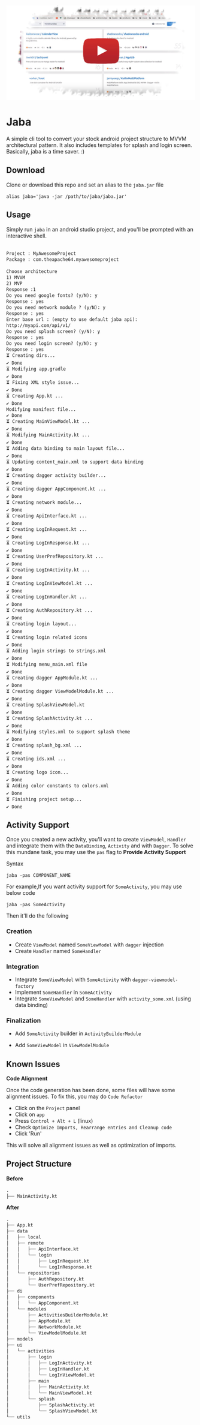 [![IMAGE](https://raw.githubusercontent.com/theapache64/jaba/master/youtube_banner.jpg)](https://www.youtube.com/watch?v=VZ8KAkvw9ck)


# Jaba

A simple cli tool to convert your stock android project structure to MVVM architectural pattern. 
It also includes templates for splash and login screen. Basically, jaba is a time saver. :)

## Download

Clone or download this repo and set an alias to the `jaba.jar` file

```
alias jaba='java -jar /path/to/jaba/jaba.jar'
```

## Usage

Simply run `jaba` in an android studio project, and you'll be prompted with an interactive shell.

```

Project : MyAwesomeProject
Package : com.theapache64.myawesomeproject

Choose architecture
1) MVVM
2) MVP
Response :1
Do you need google fonts? (y/N): y
Response : yes
Do you need network module ? (y/N): y
Response : yes
Enter base url : (empty to use default jaba api): http://myapi.com/api/v1/
Do you need splash screen? (y/N): y
Response : yes
Do you need login screen? (y/N): y
Response : yes
⏳ Creating dirs...
✔️ Done
⏳ Modifying app.gradle
✔️ Done
⏳ Fixing XML style issue...
✔️ Done
⏳ Creating App.kt ...
✔️ Done
Modifying manifest file...
✔️ Done
⏳ Creating MainViewModel.kt ...
✔️ Done
⏳ Modifying MainActivity.kt ...
✔️ Done
⏳ Adding data binding to main layout file...
✔️ Done
⏳ Updating content_main.xml to support data binding
✔️ Done
⏳ Creating dagger activity builder...
✔️ Done
⏳ Creating dagger AppComponent.kt ...
✔️ Done
⏳ Creating network module...
✔️ Done
⏳ Creating ApiInterface.kt ...
✔️ Done
⏳ Creating LogInRequest.kt ...
✔️ Done
⏳ Creating LogInResponse.kt ...
✔️ Done
⏳ Creating UserPrefRepository.kt ...
✔️ Done
⏳ Creating LogInActivity.kt ...
✔️ Done
⏳ Creating LogInViewModel.kt ...
✔️ Done
⏳ Creating LogInHandler.kt ...
✔️ Done
⏳ Creating AuthRepository.kt ...
✔️ Done
⏳ Creating login layout...
✔️ Done
⏳ Creating login related icons
✔️ Done
⏳ Adding login strings to strings.xml
✔️ Done
⏳ Modifying menu_main.xml file
✔️ Done
⏳ Creating dagger AppModule.kt ...
✔️ Done
⏳ Creating dagger ViewModelModule.kt ...
✔️ Done
⏳ Creating SplashViewModel.kt
✔️ Done
⏳ Creating SplashActivity.kt ...
✔️ Done
⏳ Modifying styles.xml to support splash theme
✔️ Done
⏳ Creating splash_bg.xml ...
✔️ Done
⏳ Creating ids.xml ...
✔️ Done
⏳ Creating logo icon...
✔️ Done
⏳ Adding color constants to colors.xml
✔️ Done
⏳ Finishing project setup...
✔️ Done
```

## Activity Support

Once you created a new activity, you'll want to create `ViewModel`, `Handler` and integrate them with the `DataBinding`, `Activity` and with `Dagger`. To solve this mundane task, you may use the `pas` flag to **Provide Activity Support**

Syntax

```
jaba -pas COMPONENT_NAME
```

For example,If you want activity support for `SomeActivity`, you may use below code

```
jaba -pas SomeActivity
```

Then it'll do the following

### Creation

- Create `ViewModel` named `SomeViewModel` with `dagger` injection
- Create `Handler` named `SomeHandler`

### Integration

- Integrate `SomeViewModel` with `SomeActivity` with  `dagger-viewmodel-factory`
- Implement `SomeHandler` in `SomeActivity`
- Integrate `SomeViewModel` and `SomeHandler` with `activity_some.xml` (using data binding)

### Finalization

- Add `SomeActivity` builder in `ActivityBuilderModule`

- Add `SomeViewModel` in `ViewModelModule`


## Known Issues

**Code Alignment**

Once the code generation has been done, some files will have some alignment issues.
To fix this, you may do `Code Refactor` 

- Click on the `Project` panel
- Click on `app`
- Press `Control + Alt + L` (linux)
- Check `Optimize Imports, Rearrange entries and Cleanup code`
- Click 'Run'

This will solve all alignment issues as well as optimization of imports.

## Project Structure

**Before**

```
.
├── MainActivity.kt
```

**After**
```
.
├── App.kt
├── data
│   ├── local
│   ├── remote
│   │   ├── ApiInterface.kt
│   │   └── login
│   │       ├── LogInRequest.kt
│   │       └── LogInResponse.kt
│   └── repositories
│       ├── AuthRepository.kt
│       └── UserPrefRepository.kt
├── di
│   ├── components
│   │   └── AppComponent.kt
│   └── modules
│       ├── ActivitiesBuilderModule.kt
│       ├── AppModule.kt
│       ├── NetworkModule.kt
│       └── ViewModelModule.kt
├── models
├── ui
│   └── activities
│       ├── login
│       │   ├── LogInActivity.kt
│       │   ├── LogInHandler.kt
│       │   └── LogInViewModel.kt
│       ├── main
│       │   ├── MainActivity.kt
│       │   └── MainViewModel.kt
│       └── splash
│           ├── SplashActivity.kt
│           └── SplashViewModel.kt
└── utils

```
